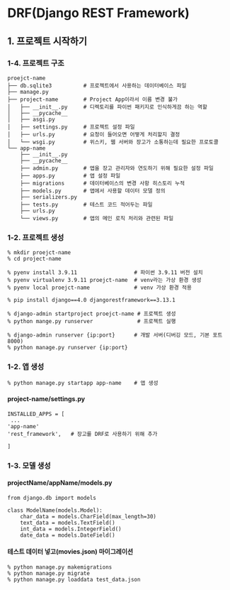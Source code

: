 # DRF(Django REST Framework)

## 1. 프로젝트 시작하기

### 1-4. 프로젝트 구조 

    proejct-name
    ├── db.sqlite3          # 프로젝트에서 사용하는 데이터베이스 파일
    ├── manage.py
    ├── project-name        # Project App이라서 이름 변경 불가
    │   ├── __init__.py     # 디렉토리를 파이썬 패키지로 인식하게끔 하는 역할
    │   ├── __pycache__     
    │   ├── asgi.py
    │   ├── settings.py     # 프로젝트 설정 파일
    │   ├── urls.py         # 요청이 들어오면 어떻게 처리할지 결정
    │   └── wsgi.py         # 위스키, 웹 서버와 장고가 소통하는데 필요한 프로토콜
    └── app-name
        ├── __init__.py
        ├── __pycache__
        ├── admin.py        # 앱을 장고 관리자와 연도하기 위해 필요한 설정 파일
        ├── apps.py         # 앱 설정 파일
        ├── migrations      # 데이터베이스의 변경 사항 히스토리 누적
        ├── models.py       # 앱에서 사용할 데이터 모델 정의
        ├── serializers.py
        ├── tests.py        # 테스트 코드 적어두는 파일
        ├── urls.py 
        └── views.py        # 앱의 메인 로직 처리와 관련된 파일

### 1-2. 프로젝트 생성

    % mkdir proejct-name                
    % cd project-name           

    % pyenv install 3.9.11                  # 파이썬 3.9.11 버전 설치
    % pyenv virtualenv 3.9.11 proejct-name  # venv라는 가상 환경 생성
    % pyenv local proejct-name              # venv 가상 환경 적용

    % pip install django==4.0 djangorestframework==3.13.1  

    % django-admin startproject proejct-name # 프로젝트 생성  
    % python mange.py runserver              # 프로젝트 실행

    % django-admin runserver {ip:port}      # 개발 서버(디버깅 모드, 기본 포트 8000)
    % python manage.py runserver {ip:port}

### 1-2. 앱 생성

    % python manage.py startapp app-name    # 앱 생성

#### project-name/settings.py
    INSTALLED_APPS = [
     ...
    'app-name'
    'rest_framework',   # 장고를 DRF로 사용하기 위해 추가

    ]

### 1-3. 모델 생성

#### projectName/appName/models.py

    from django.db import models

    class ModelName(models.Model):
        char_data = models.CharField(max_length=30)
        text_data = models.TextField()
        int_data = models.IntegerField()
        date_data = models.DateField()
        
#### 테스트 데이터 넣고(movies.json) 마이그레이션

    % python manage.py makemigrations
    % python manage.py migrate
    % python manage.py loaddata test_data.json